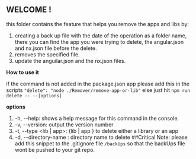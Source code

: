 ## WELCOME !
this folder contains the feature that helps you remove the apps and libs by:
1. creating a back up file with the date of the operation as a folder name, there you can find the app you were trying to delete, the angular.json and nx.json file before the delete.
2. removes the specified file.
3. update the anguilar.json and the nx.json files.

**How to use it**

if the command is not added in the package.json app please add this in the scripts
`"delete": "node ./Remover/remove-app-or-lib"`
else just hit 
`npm run delete -- --[options]`

**options**

1.  -h, --help: shows a help message for this command in the console.
2.  -v, --version: output the version number
3.  -t, --type <lib | app>: {lib | app } to delete either a library or an app
4.  -d, --directory-name <directory name>: directory name to delete
##Critical Note:
please add this snippet to the .gitignore file `/backUps` so that the backUps file wont be pushed to your git repo.
